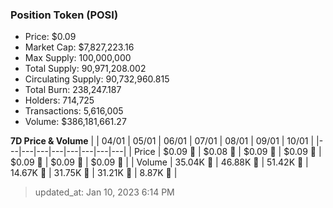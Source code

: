 
  ### Position Token (POSI)
  - Price: $0.09
  - Market Cap: $7,827,223.16
  - Max Supply: 100,000,000
  - Total Supply: 90,971,208.002
  - Circulating Supply: 90,732,960.815
  - Total Burn: 238,247.187
  - Holders: 714,725
  - Transactions: 5,616,005
  - Volume: $386,181,661.27

  **7D Price & Volume**
  | | 04&#x2F;01 | 05&#x2F;01 | 06&#x2F;01 | 07&#x2F;01 | 08&#x2F;01 | 09&#x2F;01 | 10&#x2F;01 |
  |---|---|---|---|---|---|---|---|
  | Price | $0.09 🚀 | $0.08 🔻 | $0.09 🚀 | $0.09 🚀 | $0.09 🚀 | $0.09 🔻 | $0.09 🔻 |
  | Volume | 35.04K 🔻 | 46.88K 🚀 | 51.42K 🚀 | 14.67K 🔻 | 31.75K 🚀 | 31.21K 🔻 | 8.87K 🔻 |

  > updated_at: Jan 10, 2023 6:14 PM
